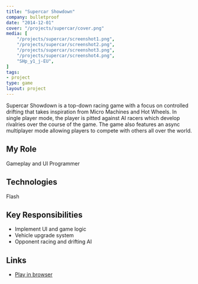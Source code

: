 ```yaml
---
title: "Supercar Showdown"
company: bulletproof
date: "2014-12-01"
cover: "/projects/supercar/cover.png"
media: [
    "/projects/supercar/screenshot1.png",
    "/projects/supercar/screenshot2.png",
    "/projects/supercar/screenshot3.png",
    "/projects/supercar/screenshot4.png",
    "SHp_y1_j-EU",
]
tags:
- project
type: game
layout: project
---
```


Supercar Showdown is a top-down racing game with a focus on controlled drifting that takes inspiration from Micro Machines and Hot Wheels. In single player mode, the player is pitted against AI racers which develop rivalries over the course of the game. The game also features an async multiplayer mode allowing players to compete with others all over the world.

## My Role
Gameplay and UI Programmer

## Technologies
Flash

## Key Responsibilities
* Implement UI and game logic
* Vehicle upgrade system
* Opponent racing and drifting AI

## Links
* [Play in browser](http://www.miniclip.com/games/supercar-showdown/en/)